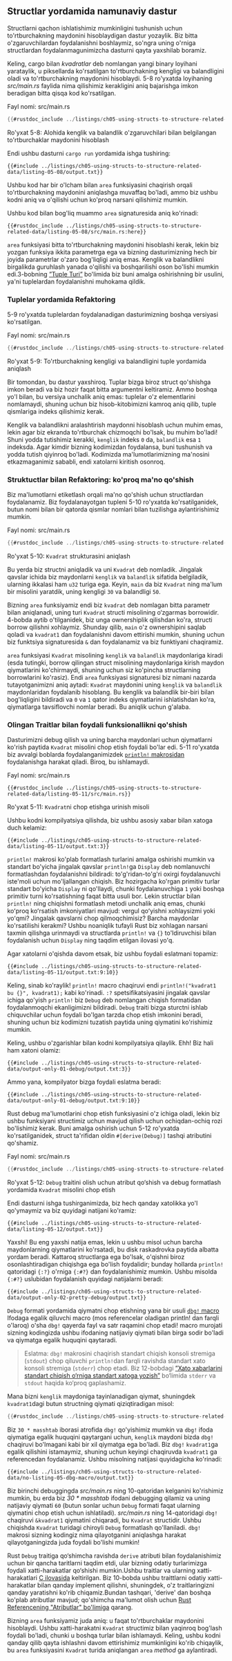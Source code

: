 ## Structlar yordamida namunaviy dastur

Structlarni qachon ishlatishimiz mumkinligini tushunish uchun to'rtburchakning maydonini hisoblaydigan dastur yozaylik. Biz bitta o'zgaruvchilardan foydalanishni boshlaymiz, so'ngra uning o'rniga structlardan foydalanmagunimizcha dasturni qayta yaxshilab boramiz.

Keling, cargo bilan *kvadratlar* deb nomlangan yangi binary loyihani yarataylik, u piksellarda ko'rsatilgan to'rtburchakning kengligi va balandligini oladi va to'rtburchakning maydonini hisoblaydi. 5-8 ro'yxatda loyihaning *src/main.rs* faylida nima qilishimiz kerakligini aniq bajarishga imkon beradigan bitta qisqa kod ko'rsatilgan.

<span class="filename">Fayl nomi: src/main.rs</span>

```rust
{{#rustdoc_include ../listings/ch05-using-structs-to-structure-related-data/listing-05-08/src/main.rs:all}}
```

<span class="caption">Ro'yxat 5-8: Alohida kenglik va balandlik o'zgaruvchilari bilan belgilangan to'rtburchaklar maydonini hisoblash</span>

Endi ushbu dasturni `cargo run` yordamida ishga tushiring:

```console
{{#include ../listings/ch05-using-structs-to-structure-related-data/listing-05-08/output.txt}}
```

Ushbu kod har bir o'lcham bilan `area` funksiyasini chaqirish orqali to'rtburchakning maydonini aniqlashga muvaffaq bo'ladi, ammo biz ushbu kodni aniq va o'qilishi uchun ko'proq narsani qilishimiz mumkin.

Ushbu kod bilan bog'liq muammo `area` signaturesida aniq ko'rinadi:

```rust,ignore
{{#rustdoc_include ../listings/ch05-using-structs-to-structure-related-data/listing-05-08/src/main.rs:here}}
```

`area` funksiyasi bitta to'rtburchakning maydonini hisoblashi kerak, lekin biz yozgan funksiya ikkita parametrga ega va bizning dasturimizning hech bir joyida parametrlar o'zaro bog'liqligi aniq emas. Kenglik va balandlikni birgalikda guruhlash yanada o'qilishi va boshqarilishi oson bo'lishi mumkin edi.3-bobning [”Tuple Turi”][the-tuple-type]<!-- ignore --> bo'limida biz buni amalga oshirishning bir usulini, ya'ni tuplelardan foydalanishni muhokama qildik.

### Tuplelar yordamida Refaktoring

5-9 ro'yxatda tuplelardan foydalanadigan dasturimizning boshqa versiyasi ko'rsatilgan.

<span class="filename">Fayl nomi: src/main.rs</span>

```rust
{{#rustdoc_include ../listings/ch05-using-structs-to-structure-related-data/listing-05-09/src/main.rs}}
```

<span class="caption">Ro'yxat 5-9: To'rtburchakning kengligi va balandligini tuple yordamida aniqlash</span>

Bir tomondan, bu dastur yaxshiroq. Tuplar bizga biroz struct qo'shishga imkon beradi va biz hozir faqat bitta argumentni keltiramiz. Ammo boshqa yo'l bilan, bu versiya unchalik aniq emas: tuplelar o'z elementlarini nomlamaydi, shuning uchun biz hisob-kitobimizni kamroq aniq qilib, tuple qismlariga indeks qilishimiz kerak.

Kenglik va balandlikni aralashtirish maydonni hisoblash uchun muhim emas, lekin agar biz ekranda to'rtburchak chizmoqchi bo'lsak, bu muhim bo'ladi! Shuni yodda tutishimiz kerakki, `kenglik` indeks `0` da, `balandlik` esa `1` indeksda. Agar kimdir bizning kodimizdan foydalansa, buni tushunish va yodda tutish qiyinroq bo'ladi. Kodimizda ma'lumotlarimizning ma'nosini etkazmaganimiz sababli, endi xatolarni kiritish osonroq.

### Struktuctlar bilan Refaktoring: ko'proq ma'no qo'shish

Biz ma'lumotlarni etiketlash orqali ma'no qo'shish uchun structlardan foydalanamiz. Biz foydalanayotgan tupleni 5-10 ro'yxatda ko'rsatilganidek, butun nomi bilan bir qatorda qismlar nomlari bilan tuzilishga aylantirishimiz mumkin.

<span class="filename">Fayl nomi: src/main.rs</span>

```rust
{{#rustdoc_include ../listings/ch05-using-structs-to-structure-related-data/listing-05-10/src/main.rs}}
```

<span class="caption">Ro'yxat 5-10: `Kvadrat` strukturasini aniqlash</span>

Bu yerda biz structni aniqladik va uni `Kvadrat` deb nomladik. Jingalak qavslar ichida biz maydonlarni `kenglik` va `balandlik` sifatida belgiladik, ularning ikkalasi ham `u32` turiga ega. Keyin, `main` da biz `Kvadrat` ning ma'lum bir misolini yaratdik, uning kengligi `30` va balandligi `50`.

Bizning `area` funksiyamiz endi biz `kvadrat` deb nomlagan bitta parametr bilan aniqlanadi, uning turi `Kvadrat` structi misolining o‘zgarmas borrowidir. 4-bobda aytib o'tilganidek, biz unga ownershiplik qilishdan ko'ra, structi borrow qilishni xohlaymiz. Shunday qilib, `main` o'z ownershipini saqlab qoladi va `kvadrat1` dan foydalanishni davom ettirishi mumkin, shuning uchun biz funktsiya signaturesida `&` dan foydalanamiz va biz funktiyani chaqiramiz.

`area` funksiyasi `Kvadrat` misolining `kenglik` va `balandlik`  maydonlariga kiradi (esda tutingki, borrow qilingan struct misolining maydonlariga kirish maydon qiymatlarini ko'chirmaydi, shuning uchun siz ko'pincha structlarning borrowlarini ko'rasiz). Endi `area` funksiyasi signaturesi biz nimani nazarda tutayotganimizni aniq aytadi: `Kvadrat` maydonini uning `kenglik` va `balandlik` maydonlaridan foydalanib hisoblang. Bu kenglik va balandlik bir-biri bilan bog'liqligini bildiradi va `0` va `1` qator indeks qiymatlarini ishlatishdan ko'ra, qiymatlarga tavsiflovchi nomlar beradi. Bu aniqlik uchun g'alaba.

### Olingan Traitlar bilan foydali funksionallikni qo'shish

Dasturimizni debug qilish va uning barcha maydonlari uchun qiymatlarni ko'rish paytida `Kvadrat` misolini chop etish foydali bo'lar edi. 5-11 ro'yxatda biz avvalgi boblarda foydalanganimizdek [`println!` makrosidan][println]<!-- ignore --> foydalanishga harakat qiladi. Biroq, bu ishlamaydi.

<span class="filename">Fayl nomi: src/main.rs</span>

```rust,ignore,does_not_compile
{{#rustdoc_include ../listings/ch05-using-structs-to-structure-related-data/listing-05-11/src/main.rs}}
```

<span class="caption">Ro'yxat 5-11: `Kvadrat`ni chop etishga urinish
misoli</span>

Ushbu kodni kompilyatsiya qilishda, biz ushbu asosiy xabar bilan xatoga duch kelamiz:

```text
{{#include ../listings/ch05-using-structs-to-structure-related-data/listing-05-11/output.txt:3}}
```

`println!` makrosi ko'plab formatlash turlarini amalga oshirishi mumkin va standart bo'yicha jingalak qavslar `println!`ga `Display` deb nomlanuvchi formatlashdan foydalanishni bildiradi: to'g'ridan-to'g'ri oxirgi foydalanuvchi iste'moli uchun mo'ljallangan chiqish. Biz hozirgacha ko'rgan primitiv turlar standart bo'yicha `Display` ni qo'llaydi, chunki foydalanuvchiga `1` yoki boshqa primitiv turni ko'rsatishning faqat bitta usuli bor. Lekin structlar bilan `println!` ning chiqishni formatlash metodi unchalik aniq emas, chunki koʻproq koʻrsatish imkoniyatlari mavjud: vergul qoʻyishni xohlaysizmi yoki yoʻqmi? Jingalak qavslarni chop qilmoqchimisiz? Barcha maydonlar ko'rsatilishi kerakmi? Ushbu noaniqlik tufayli Rust biz xohlagan narsani taxmin qilishga urinmaydi va structlarda `println!` va `{}` to'ldiruvchisi bilan foydalanish uchun `Display` ning taqdim etilgan ilovasi yo'q.

Agar xatolarni o'qishda davom etsak, biz ushbu foydali eslatmani topamiz:

```text
{{#include ../listings/ch05-using-structs-to-structure-related-data/listing-05-11/output.txt:9:10}}
```

Keling, sinab ko'raylik! `println!` macro chaqiruvi endi `println!("kvadrat1 bu {}", kvadrat1);` kabi ko'rinadi. `:?` spetsifikatsiyasini jingalak qavslar ichiga qo'yish `println!` biz `Debug` deb nomlangan chiqish formatidan foydalanmoqchi ekanligimizni bildiradi. `Debug` traiti bizga sturctni ishlab chiquvchilar uchun foydali bo'lgan tarzda chop etish imkonini beradi, shuning uchun biz kodimizni tuzatish paytida uning qiymatini ko'rishimiz mumkin.

Keling, ushbu o'zgarishlar bilan kodni kompilyatsiya qilaylik. Ehh! Biz hali ham xatoni olamiz:

```text
{{#include ../listings/ch05-using-structs-to-structure-related-data/output-only-01-debug/output.txt:3}}
```

Ammo yana, kompilyator bizga foydali eslatma beradi:

```text
{{#include ../listings/ch05-using-structs-to-structure-related-data/output-only-01-debug/output.txt:9:10}}
```

Rust debug ma'lumotlarini chop etish funksiyasini o'z ichiga oladi, lekin biz ushbu funksiyani structimiz uchun mavjud qilish uchun ochiqdan-ochiq rozi bo'lishimiz kerak.
Buni amalga oshirish uchun 5-12 ro'yxatda ko'rsatilganidek, struct ta'rifidan oldin `#[derive(Debug)]` tashqi atributini qo'shamiz.

<span class="filename">Fayl nomi: src/main.rs</span>

```rust
{{#rustdoc_include ../listings/ch05-using-structs-to-structure-related-data/listing-05-12/src/main.rs}}
```

<span class="caption">Ro'yxat 5-12: `Debug` traitini olish uchun atribut qo‘shish va debug formatlash yordamida `Kvadrat` misolini chop etish</span>

Endi dasturni ishga tushirganimizda, biz hech qanday xatolikka yo'l qo'ymaymiz va biz quyidagi natijani ko'ramiz:

```console
{{#include ../listings/ch05-using-structs-to-structure-related-data/listing-05-12/output.txt}}
```

Yaxshi! Bu eng yaxshi natija emas, lekin u ushbu misol uchun barcha maydonlarning qiymatlarini ko'rsatadi, bu disk raskadrovka paytida albatta yordam beradi. Kattaroq structlarga ega bo'lsak, o'qishni biroz osonlashtiradigan chiqishga ega bo'lish foydalidir; bunday hollarda `println!` qatoridagi `{:?}` o'rniga `{:#?}` dan foydalanishimiz mumkin. Ushbu misolda `{:#?}` uslubidan foydalanish quyidagi natijalarni beradi:

```console
{{#include ../listings/ch05-using-structs-to-structure-related-data/output-only-02-pretty-debug/output.txt}}
```

`Debug` formati yordamida qiymatni chop etishning yana bir usuli [`dbg!` macro][dbg]<!-- ignore --> Ifodaga egalik qiluvchi macro (mos referencelar oladigan println! dan farqli o'laroq) o'sha `dbg!` qayerda fayl va satr raqamini chop etadi! macro murojati sizning kodingizda ushbu ifodaning natijaviy qiymati bilan birga sodir bo'ladi va qiymatga egalik huquqini qaytaradi.

> Eslatma: `dbg!` makrosini chaqirish standart chiqish konsoli stremiga
> (`stdout`) chop qiluvchi `println!`dan farqli ravishda standart xato
> konsoli stremiga (`stderr`) chop etadi. Biz 12-bobdagi [”Xato xabarlarini standart
> chiqish o‘rniga standart xatoga yozish”][err]<!-- ignore --> bo‘limida `stderr` va `stdout` haqida ko‘proq
> gaplashamiz.

Mana bizni `kenglik` maydoniga tayinlanadigan qiymat, shuningdek `kvadrat1`dagi butun structning qiymati qiziqtiradigan misol:

```rust
{{#rustdoc_include ../listings/ch05-using-structs-to-structure-related-data/no-listing-05-dbg-macro/src/main.rs}}
```

Biz `30 * masshtab` iborasi atrofida `dbg!` qo'yishimiz mumkin va `dbg!` ifoda qiymatiga egalik huquqini qaytargani uchun, `kenglik` maydoni bizda `dbg!` chaqiruvi bo'lmagani kabi bir xil qiymatga ega bo'ladi. Biz `dbg!` `kvadrat1`ga egalik qilishini istamaymiz, shuning uchun keyingi chaqiruvda `kvadrat1` ga referencedan foydalanamiz.
Ushbu misolning natijasi quyidagicha ko'rinadi:

```console
{{#include ../listings/ch05-using-structs-to-structure-related-data/no-listing-05-dbg-macro/output.txt}}
```

Biz birinchi debuggingda *src/main.rs* ning 10-qatoridan kelganini ko'rishimiz mumkin, bu erda biz *30 * masshtab* ifodani debugging qilamiz va uning natijaviy qiymati `60` (butun sonlar uchun `Debug` formati faqat ularning qiymatini chop etish uchun ishlatiladi). *src/main.rs* ning 14-qatoridagi `dbg!` chaqiruvi `&kvadrat1` qiymatini chiqaradi, bu `Kvadrat` structidir. Ushbu chiqishda `Kvadrat` turidagi chiroyli `Debug` formatlash qo'llaniladi. `dbg!` makrosi sizning kodingiz nima qilayotganini aniqlashga harakat qilayotganingizda juda foydali bo'lishi mumkin!

Rust `Debug` traitiga qo‘shimcha ravishda `derive` atributi bilan foydalanishimiz uchun bir qancha taritlarni taqdim etdi, ular bizning odatiy turlarimizga foydali xatti-harakatlar qo‘shishi mumkin.Ushbu traitlar va ularning xatti-harakatlari [C ilovasida][app-c]<!-- ignore --> keltirilgan. Biz 10-bobda ushbu traittlarni odatiy xatti-harakatlar bilan qanday implement qilishni, shuningdek, o'z traitlaringizni qanday yaratishni ko'rib chiqamiz.Bundan tashqari, 'derive' dan boshqa ko'plab atributlar mavjud; qo'shimcha ma'lumot olish uchun [Rust Referencening "Atributlar" bo'limiga][attributes] qarang.

Bizning `area` funksiyamiz juda aniq: u faqat to'rtburchaklar maydonini hisoblaydi. Ushbu xatti-harakatni `Kvadrat` structimiz bilan yaqinroq bog'lash foydali bo'ladi, chunki u boshqa turlar bilan ishlamaydi. Keling, ushbu kodni qanday qilib qayta ishlashni davom ettirishimiz mumkinligini ko'rib chiqaylik, bu `area` funksiyasini `Kvadrat` turida aniqlangan `area` *method* ga aylantiradi.

[the-tuple-type]: ch03-02-data-types.html#the-tuple-type
[app-c]: appendix-03-derivable-traits.md
[println]: ../std/macro.println.html
[dbg]: ../std/macro.dbg.html
[err]: ch12-06-writing-to-stderr-instead-of-stdout.html
[attributes]: ../reference/attributes.html
